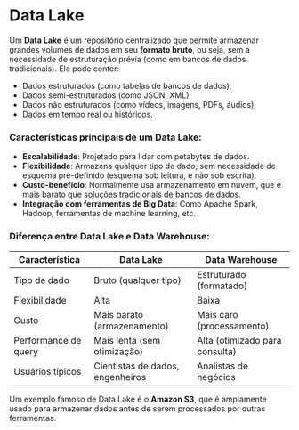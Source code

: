 # Data Lake

Um **Data Lake** é um repositório centralizado que permite armazenar grandes volumes de dados em seu **formato bruto**, ou seja, sem a necessidade de estruturação prévia (como em bancos de dados tradicionais). Ele pode conter:

* Dados estruturados (como tabelas de bancos de dados),
* Dados semi-estruturados (como JSON, XML),
* Dados não estruturados (como vídeos, imagens, PDFs, áudios),
* Dados em tempo real ou históricos.

### Características principais de um Data Lake:

* **Escalabilidade**: Projetado para lidar com petabytes de dados.
* **Flexibilidade**: Armazena qualquer tipo de dado, sem necessidade de esquema pré-definido (esquema sob leitura, e não sob escrita).
* **Custo-benefício**: Normalmente usa armazenamento em nuvem, que é mais barato que soluções tradicionais de bancos de dados.
* **Integração com ferramentas de Big Data**: Como Apache Spark, Hadoop, ferramentas de machine learning, etc.

### Diferença entre Data Lake e Data Warehouse:

| Característica       | Data Lake                        | Data Warehouse                 |
| -------------------- | -------------------------------- | ------------------------------ |
| Tipo de dado         | Bruto (qualquer tipo)            | Estruturado (formatado)        |
| Flexibilidade        | Alta                             | Baixa                          |
| Custo                | Mais barato (armazenamento)      | Mais caro (processamento)      |
| Performance de query | Mais lenta (sem otimização)      | Alta (otimizado para consulta) |
| Usuários típicos     | Cientistas de dados, engenheiros | Analistas de negócios          |

Um exemplo famoso de Data Lake é o **Amazon S3**, que é amplamente usado para armazenar dados antes de serem processados por outras ferramentas.

